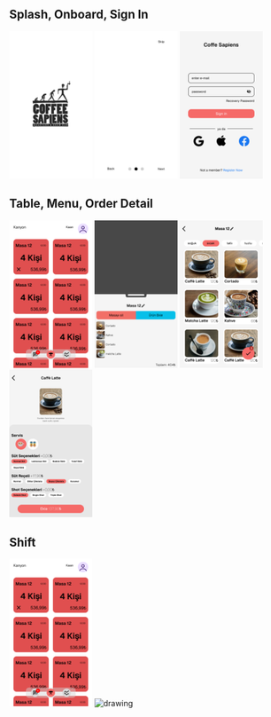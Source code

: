 ## Splash, Onboard, Sign In

<p float="left">
<img src="/project-image/Splash%20Screen%20Light.png" alt="drawing" width="150"/>


<img src="/project-image/Onboard%20-%202.png" alt="drawing" width="150"/>


<img src="/project-image/sign%20in.png" alt="drawing" width="150"/>
</p>

## Table, Menu, Order Detail

<p float="left">
  <img src="/project-image/Home%20Number%20of%20people.png" alt="drawing" width="150"/>
  <img src="/project-image/Home%20Table%20Add.png" alt="drawing" width="150"/>
  <img src="/project-image/Table%20Menu.png" alt="drawing" width="150"/>
  <img src="/project-image/Order%20Detail.png" alt="drawing" width="150"/>
</p>

## Shift
<p float="left">
<img src="/project-image/Home%20Number%20of%20people.png" alt="drawing" width="150"/>	
<img src="/project-image/info.png.png" alt="drawing" width="150"/>	
</p>
